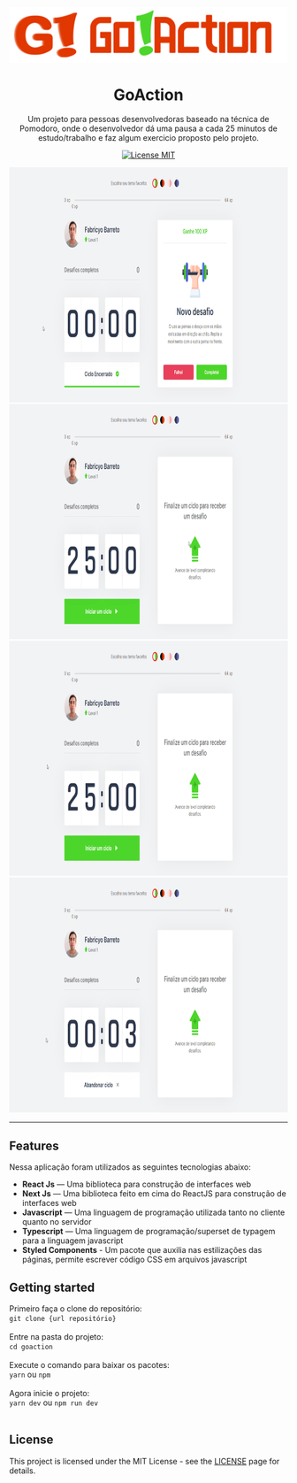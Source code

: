 <h1 align="center">
<br>
  <img src="public/logo-full.png" alt="GoAction Logo" width="520">
<br>
<br>
GoAction
</h1>

<p align="center">Um projeto para pessoas desenvolvedoras baseado na técnica de Pomodoro, onde o desenvolvedor dá uma pausa a cada 25 minutos de estudo/trabalho
e faz algum exercicio proposto pelo projeto.</p>

<p align="center">
  <a href="https://opensource.org/licenses/MIT">
    <img src="https://img.shields.io/badge/License-MIT-blue.svg" alt="License MIT">
  </a>
</p>

[//]: # (Add your gifs/images here:)
<div>
  <img src="print1.gif" alt="gif demo" height="425"><br>
  <img src="print2.gif" alt="gif demo" height="425"><br>
  <img src="print3.gif" alt="gif demo" height="425"><br>
  <img src="print4.gif" alt="gif demo" height="425">
</div>

<hr />

## Features
[//]: # (Add the features of your project here:)
Nessa aplicação foram utilizados as seguintes tecnologias abaixo:

- **React Js** — Uma biblioteca para construção de interfaces web
- **Next Js** — Uma biblioteca feito em cima do ReactJS para construção de interfaces web
- **Javascript** — Uma linguagem de programação utilizada tanto no cliente quanto no servidor
- **Typescript** — Uma linguagem de programação/superset de typagem para a linguagem javascript
- **Styled Components** - Um pacote que auxilia nas estilizações das páginas, permite escrever código CSS em arquivos javascript

## Getting started

Primeiro faça o clone do repositório: <br>
    `git clone {url repositório}` <br><br>
Entre na pasta do projeto: <br>
    `cd goaction` <br><br>
Execute o comando para baixar os pacotes: <br>
    `yarn` ou `npm` <br><br>
Agora inicie o projeto: <br>
    `yarn dev` ou `npm run dev` <br><br>


## License

This project is licensed under the MIT License - see the [LICENSE](https://opensource.org/licenses/MIT) page for details.
